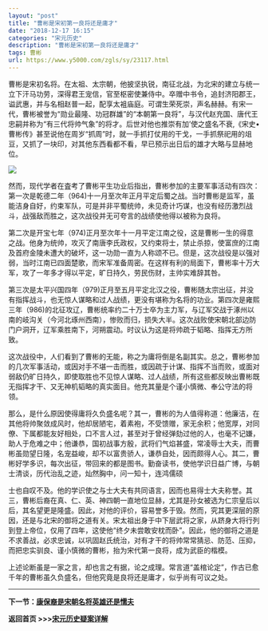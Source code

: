 ```yaml
---
layout: "post"
title: "曹彬是宋初第一良将还是庸才"
date: "2018-12-17 16:15"
categories: "宋元历史"
description: "曹彬是宋初第一良将还是庸才"
tags: 曹彬
url: https://www.y5000.com/zgls/sy/23117.html
---
```






曹彬是宋初名将。在太祖、太宗朝，他披坚执锐，南征北战，为北宋的建立与统一立下汗马功劳，深得君王宠信，官至枢密使兼侍中。卒赠中书令，追封济阳郡王，谥武惠，并与名相赵普一起，配享太袓庙庭。可谓生荣死崇，声名赫赫。有宋一代，曹彬被誉为“勋业最隆、功冠群雄”的“本朝第一良将”，与汉代赵充国、唐代王忠嗣并称为“有三代将帅气象”的将才。后世对他也推崇有加’使之盛名不衰,《宋史•曹彬传》甚至说他在周岁“抓周”时，就一手抓打仗用的干戈，一手抓祭祀用的俎豆，又抓了一块印，对其他东西看都不看，早已预示出日后的雄才大略与显赫地位。

![](https://img.y5000.com/uploads/allimg/170628/8-1F62Q03549529.jpg)

然而，现代学者在査考了曹彬平生功业后指出，曹彬参加的主要军事活动有四次：第一次是乾德二年（964)十一月至次年正月平定后蜀之战。当时曹彬是监军，虽能洁身自好，约束军队，可是并非平蜀统帅，未见奇计巧谋，也没有经历激烈战斗，战强敌而胜之，这次战役并无可夸言的战绩使他得以被称为良将。

第二次是开宝七年（974)正月至次年十一月平定江南之役，这是曹彬一生的得意之战。他身为统帅，攻灭了南唐李氏政权，又约束将士，禁止杀掠，使富庶的江南及首府金陵未遭大的破坏，这一功勋一直为人称颂不已。但是，这次战役是以强对弱，当时江南已四面楚歌，而宋军准备周密。在这样有利的局面下，曹彬率十万大军，攻了一年多才得以平定，旷日持久，劳民伤财，主帅实难辞其咎。

第三次是太平兴国四年（979)正月至五月平定北汉之役，曹彬随太宗出征，并没有指挥战斗，也无惊人谋略和过人战绩，更没有堪称为名将的功业。第四次是雍熙三年（986)的北征攻辽，曹彬统率约二十万士卒为主力军，与辽军交战于涿州以南的岐沟关（今河北琢州西南），惨败而归，损失大半。这次战败使宋朝北部边防门户洞开，辽军乘胜南下，河朔震动。时议认为这是将帅疏于韬略、指挥无方所致。

这次战役中，人们看到了曹彬的无能，称之为庸将倒是名副其实。总之，曹彬参加的几次军事活动，或因对手不堪一击而胜，或因疏于计谋、指挥不当而败，或面对弱敌仍旷日持久，即使取胜也不见惊人谋略、过人战绩，所有这些都反映出曹彬既无指挥才干、又无神机韬略的真实面目。他充其量是个谨小慎微、奉公守法的将领。

那么，是什么原因使得庸将久负盛名呢？其一，曹彬的为人值得称道：他廉洁，在其他将帅聚敛成风时，他却居陋宅，着素袍，不受馈赠，家无余积；他宽厚，对同僚、下属都能友好相处，口不言人过，甚至对于曾经弹劾过他的人，也毫不记嫌，助人于危难之中；他谦恭，国初战事方殷，武将们气焰甚盛，常凌辱士大夫，而曹彬虽勋望日隆，名宠益峻，却不以富贵骄人，谦恭自处，因而颇得人心。其二，曹彬好学多识，每次出征，带回来的都是图书。勤奋读书，使他学识日益广博，与朝士清谈，历代治乱之迹，灿然胸中，问一知十，连鸿儒硕

士也自叹不及。他的学识使之与士大夫有共同语言，因而也易得士大夫称誉。其三，曹彬后裔在真、仁、英、神四朝一直地位显赫，尤其是孙女被选为仁宗皇后以后，其名望更是隆盛。因此，对他的评价，容易誉多于毁。然而，究其更深层的原因，还是与北宋的御将之道有关。宋太祖出身于中下层武将之家，从跻身大将行列到登上帝位，仅用了四年，这使他“终夕未尝敢安枕而卧”。因此，他的御将之道是不求善战，必求忠诚，以巩固赵氏统治，对有才干的将帅常常猜忌、防范、压抑，而把忠实驯良、谨小慎微的曹彬，抬为宋代第一良将，成为武臣的楷模。

上述论断虽是一家之言，却也言之有据，论之成理。常言道“盖棺论定”，作古已愈千年的曹彬虽久负盛名，但他究竟是良将还是庸才，似乎尚有可议之处。

* * *

**下一节：[康保裔是宋朝名将英雄还是懦夫](https://www.y5000.com/zgls/sy/23118.html)**

**返回首页 >>>[宋元历史疑案详解](https://www.y5000.com/zgls/sy/23199.html)**
